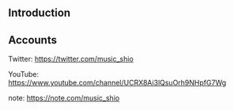 ## Introduction



## Accounts

Twitter: https://twitter.com/music_shio

YouTube: https://www.youtube.com/channel/UCRX8Ai3lQsuOrh9NHpfG7Wg

note: https://note.com/music_shio
